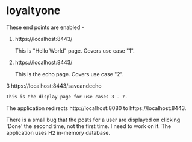 # loyaltyone

These end points are enabled -

1. https://localhost:8443/

	This is "Hello World" page. Covers use case "1".

2. https://localhost:8443/

	This is the echo page. Covers use case "2".
	
3 https://localhost:8443/saveandecho

	This is the display page for use cases 3 - 7.
	
The application redirects http://localhost:8080 to https://localhost:8443.

There is a small bug that the posts for a user are displayed on clicking 'Done' the second time, not the first time. I need to work on it. The application uses H2 in-memory database.